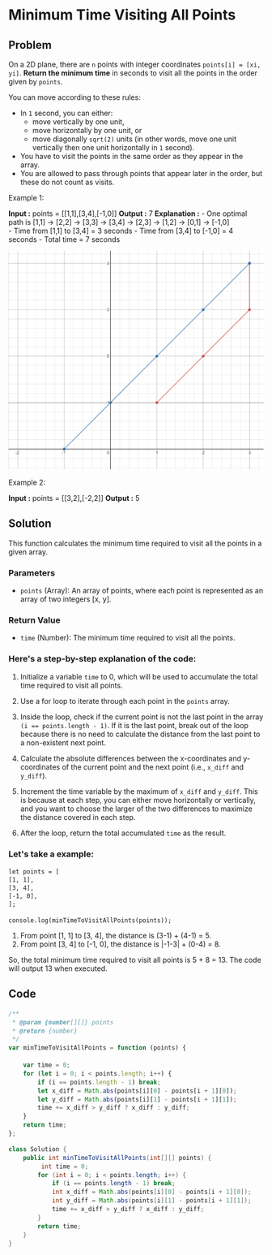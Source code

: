 # Minimum Time Visiting All Points


## Problem 
On a 2D plane, there are `n` points with integer coordinates `points[i] = [xi, yi]`. **Return the minimum time** in seconds to visit all the points in the order given by `points`.

You can move according to these rules:

* In `1` second, you can either:
    * move vertically by one unit,
    * move horizontally by one unit, or
    * move diagonally `sqrt(2)` units (in other words, move one unit vertically then one unit horizontally in `1` second).
* You have to visit the points in the same order as they appear in the array.
* You are allowed to pass through points that appear later in the order, but these do not count as visits.

Example 1:

**Input :** points = [[1,1],[3,4],[-1,0]]
**Output :** 7
**Explanation :** 
    - One optimal path is [1,1] -> [2,2] -> [3,3] -> [3,4] -> [2,3] -> [1,2] -> [0,1] -> [-1,0]   
    - Time from [1,1] to [3,4] = 3 seconds 
    - Time from [3,4] to [-1,0] = 4 seconds
    - Total time = 7 seconds

![Exaple 1](./example_1.png)

Example 2:

**Input :** points = [[3,2],[-2,2]]
**Output :** 5


## Solution

This function calculates the minimum time required to visit all the points in a given array.

### Parameters

- `points` (Array): An array of points, where each point is represented as an array of two integers [x, y].

### Return Value

- `time` (Number): The minimum time required to visit all the points.

### Here's a step-by-step explanation of the code:

1. Initialize a variable `time` to 0, which will be used to accumulate the total time required to visit all points.

2. Use a for loop to iterate through each point in the `points` array.

3. Inside the loop, check if the current point is not the last point in the array `(i == points.length - 1)`. If it is the last point, break out of the loop because there is no need to calculate the distance from the last point to a non-existent next point.

4. Calculate the absolute differences between the x-coordinates and y-coordinates of the current point and the next point (i.e., `x_diff` and `y_diff`).

5. Increment the time variable by the maximum of `x_diff` and `y_diff`. This is because at each step, you can either move horizontally or vertically, and you want to choose the larger of the two differences to maximize the distance covered in each step.

6. After the loop, return the total accumulated `time` as the result.


### Let's take a example:

```
let points = [
[1, 1],
[3, 4],
[-1, 0],
];

console.log(minTimeToVisitAllPoints(points));
```

1. From point [1, 1] to [3, 4], the distance is (3-1) + (4-1) = 5.
2. From point [3, 4] to [-1, 0], the distance is |-1-3| + (0-4) = 8.

So, the total minimum time required to visit all points is 5 + 8 = 13. The code will output 13 when executed.




## Code 
``` JavaScript []
/**
 * @param {number[][]} points
 * @return {number}
 */
var minTimeToVisitAllPoints = function (points) {

    var time = 0;
    for (let i = 0; i < points.length; i++) {
        if (i == points.length - 1) break;
        let x_diff = Math.abs(points[i][0] - points[i + 1][0]);
        let y_diff = Math.abs(points[i][1] - points[i + 1][1]);
        time += x_diff > y_diff ? x_diff : y_diff;
    }
    return time;
};
```
``` Java []
class Solution {
    public int minTimeToVisitAllPoints(int[][] points) {
         int time = 0;
        for (int i = 0; i < points.length; i++) {
            if (i == points.length - 1) break;
            int x_diff = Math.abs(points[i][0] - points[i + 1][0]);
            int y_diff = Math.abs(points[i][1] - points[i + 1][1]);
            time += x_diff > y_diff ? x_diff : y_diff;
        }
        return time;
    }
}
```